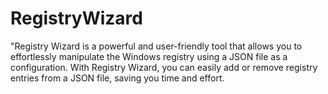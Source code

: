 # RegistryWizard
"Registry Wizard is a powerful and user-friendly tool that allows you to effortlessly manipulate the Windows registry using a JSON file as a configuration. With Registry Wizard, you can easily add or remove registry entries from a JSON file, saving you time and effort.
